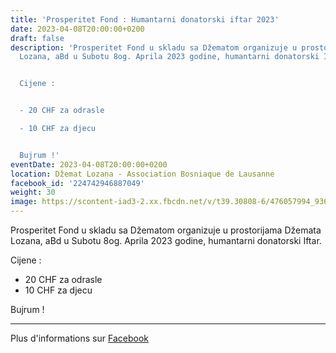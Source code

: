 ```yaml
---
title: 'Prosperitet Fond : Humantarni donatorski iftar 2023'
date: 2023-04-08T20:00:00+0200
draft: false
description: 'Prosperitet Fond u skladu sa Džematom organizuje u prostorijama Džemata
  Lozana, aBd u Subotu 8og. Aprila 2023 godine, humantarni donatorski Iftar.


  Cijene :


  - 20 CHF za odrasle

  - 10 CHF za djecu


  Bujrum !'
eventDate: 2023-04-08T20:00:00+0200
location: Džemat Lozana - Association Bosniaque de Lausanne
facebook_id: '224742946887049'
weight: 30
image: https://scontent-iad3-2.xx.fbcdn.net/v/t39.30808-6/476057994_936635281930405_1135964331823661885_n.jpg?_nc_cat=106&ccb=1-7&_nc_sid=9e60e4&_nc_ohc=2l5NC6D35joQ7kNvwEfZmbO&_nc_oc=Adn4gk8YdiByRGHImLruMu5jmDitp5MtfjZctbd7AWrxqlFgACKOlCSfnoJizhDTvOE&_nc_zt=23&_nc_ht=scontent-iad3-2.xx&edm=ABTKTjYEAAAA&_nc_gid=qOT0qcycFRN9alJl529t_A&oh=00_AfJWAaqCOWEZ15sKqNO0SnmobMb1il1W2vvWrsKZA5WyLQ&oe=6835BE7D
---
```


Prosperitet Fond u skladu sa Džematom organizuje u prostorijama Džemata Lozana, aBd u Subotu 8og. Aprila 2023 godine, humantarni donatorski Iftar.

Cijene :

- 20 CHF za odrasle
- 10 CHF za djecu

Bujrum !

---

Plus d'informations sur [Facebook](https://facebook.com/events/224742946887049)